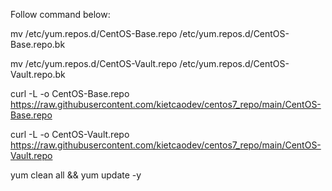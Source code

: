 Follow command below:

mv /etc/yum.repos.d/CentOS-Base.repo /etc/yum.repos.d/CentOS-Base.repo.bk

mv /etc/yum.repos.d/CentOS-Vault.repo /etc/yum.repos.d/CentOS-Vault.repo.bk

curl -L -o CentOS-Base.repo https://raw.githubusercontent.com/kietcaodev/centos7_repo/main/CentOS-Base.repo

curl -L -o CentOS-Vault.repo https://raw.githubusercontent.com/kietcaodev/centos7_repo/main/CentOS-Vault.repo

yum clean all && yum update -y
